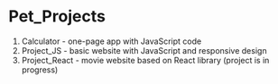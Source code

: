 # Pet_Projects
1. Calculator - one-page app with JavaScript code
2. Project_JS - basic website with JavaScript and responsive design
3. Project_React - movie website based on React library (project is in progress)
